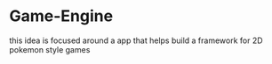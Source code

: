 # Game-Engine
this idea is focused around a app that helps build a framework for 2D pokemon style games
